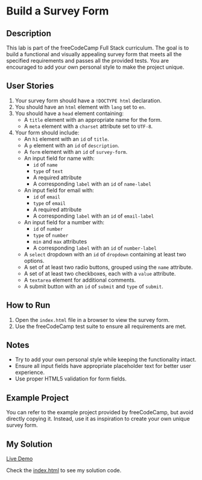 # Build a Survey Form

## Description

This lab is part of the freeCodeCamp Full Stack curriculum. The goal is to build a functional and visually appealing survey form that meets all the specified requirements and passes all the provided tests. You are encouraged to add your own personal style to make the project unique.

## User Stories

1. Your survey form should have a `!DOCTYPE html` declaration.
2. You should have an `html` element with `lang` set to `en`.
3. You should have a `head` element containing:
   - A `title` element with an appropriate name for the form.
   - A `meta` element with a `charset` attribute set to `UTF-8`.
4. Your form should include:
   - An `h1` element with an `id` of `title`.
   - A `p` element with an `id` of `description`.
   - A `form` element with an `id` of `survey-form`.
   - An input field for name with:
     - `id` of `name`
     - `type` of `text`
     - A required attribute
     - A corresponding `label` with an `id` of `name-label`
   - An input field for email with:
     - `id` of `email`
     - `type` of `email`
     - A required attribute
     - A corresponding `label` with an `id` of `email-label`
   - An input field for a number with:
     - `id` of `number`
     - `type` of `number`
     - `min` and `max` attributes
     - A corresponding `label` with an `id` of `number-label`
   - A `select` dropdown with an `id` of `dropdown` containing at least two options.
   - A set of at least two radio buttons, grouped using the `name` attribute.
   - A set of at least two checkboxes, each with a `value` attribute.
   - A `textarea` element for additional comments.
   - A submit button with an `id` of `submit` and `type` of `submit`.

## How to Run

1. Open the `index.html` file in a browser to view the survey form.
2. Use the freeCodeCamp test suite to ensure all requirements are met.

## Notes

- Try to add your own personal style while keeping the functionality intact.
- Ensure all input fields have appropriate placeholder text for better user experience.
- Use proper HTML5 validation for form fields.

## Example Project

You can refer to the example project provided by freeCodeCamp, but avoid directly copying it. Instead, use it as inspiration to create your own unique survey form.

## My Solution

[Live Demo](https://mbahomaid.github.io/freeCodeCamp-labs/1-html/3-forms-and-tables/1-survey-form/)

Check the [index.html](https://github.com/mbahomaid/freeCodeCamp-labs/blob/main/1-html/3-forms-and-tables/1-survey-form/index.html) to see my solution code.
